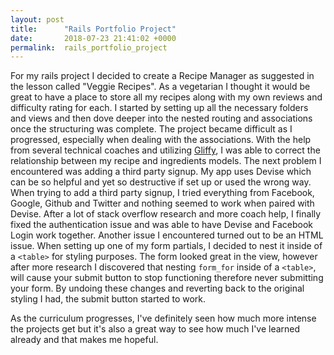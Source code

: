 ```yaml
---
layout: post
title:      "Rails Portfolio Project"
date:       2018-07-23 21:41:02 +0000
permalink:  rails_portfolio_project
---
```



For my rails project I decided to create a Recipe Manager as suggested in the lesson called "Veggie Recipes". As a vegetarian I thought it would be great to have a place to store all my recipes along with my own reviews and difficulty rating for each. I started by setting up all the necessary folders and views and then dove deeper into the nested routing and associations once the structuring was complete. The project became difficult as I progressed, especially when dealing with the associations. With the help from several technical coaches and utilizing [Gliffy](https://www.gliffy.com/), I was able to correct the relationship between my recipe and ingredients models. The next problem I encountered was adding a third party signup. My app uses Devise which can be so helpful and yet so destructive if set up or used the wrong way. When trying to add a third party signup, I tried everything from Facebook, Google, Github and Twitter and nothing seemed to work when paired with Devise. After a lot of stack overflow research and more coach help, I finally fixed the authentication issue and was able to have Devise and Facebook Login work together. Another issue I encountered turned out to be an HTML issue. When setting up one of my form partials, I decided to nest it inside of a `<table>` for styling purposes. The form looked great in the view, however after more research I discovered that nesting `form_for` inside of a `<table>`, will cause your submit button to stop functioning therefore never submitting your form. By undoing these changes and reverting back to the original styling I had, the submit button started to work. 

As the curriculum progresses, I've definitely seen how much more intense the projects get but it's also a great way to see how much I've learned already and that makes me hopeful.
